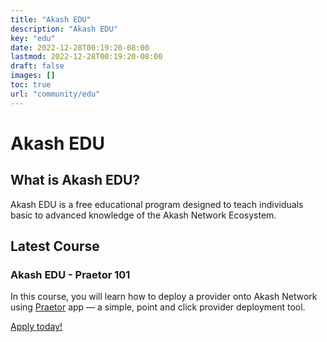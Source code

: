 ```yaml
---
title: "Akash EDU"
description: "Akash EDU"
key: "edu"
date: 2022-12-28T00:19:20-08:00
lastmod: 2022-12-28T00:19:20-08:00
draft: false
images: []
toc: true
url: "community/edu"
---
```


# Akash EDU

## What is Akash EDU?
Akash EDU is a free educational program designed to teach individuals basic to advanced knowledge of the Akash Network Ecosystem.

## Latest Course

### Akash EDU - Praetor 101

In this course, you will learn how to deploy a provider onto Akash Network using [Praetor](https://praetorapp.com/) app — a simple, point and click provider deployment tool. 

[Apply today!](https://akashnet.typeform.com/to/mVXke0He?typeform-source=akash.network)